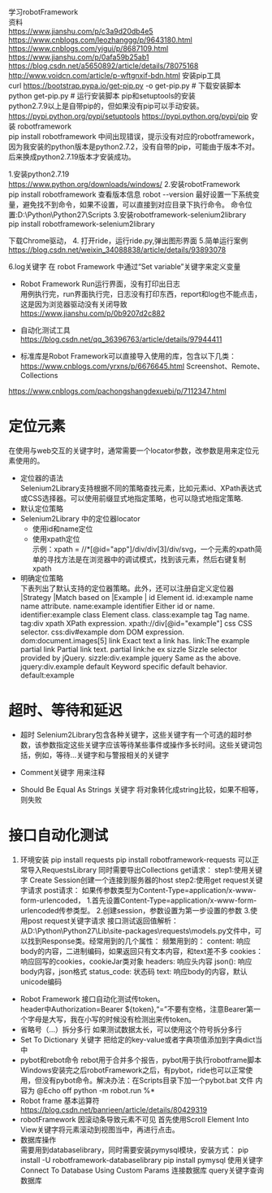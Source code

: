 学习robotFramework  
资料  
https://www.jianshu.com/p/c3a9d20db4e5
https://www.cnblogs.com/leozhanggg/p/9643180.html
https://www.cnblogs.com/yigui/p/8687109.html
https://www.jianshu.com/p/0afa59b25ab1
https://blog.csdn.net/a5650892/article/details/78075168
http://www.voidcn.com/article/p-wftgnxif-bdn.html
安装pip工具  
curl https://bootstrap.pypa.io/get-pip.py -o get-pip.py   # 下载安装脚本
python get-pip.py    # 运行安装脚本
pip和setuptools的安装  
python2.7.9以上是自带pip的，但如果没有pip可以手动安装。  
https://pypi.python.org/pypi/setuptools 
https://pypi.python.org/pypi/pip
安装 robotframework  
pip install robotframework
中间出现错误，提示没有对应的robotframework，因为我安装的python版本是python2.7.2，没有自带的pip，可能由于版本不对。后来换成python2.7.19版本才安装成功。

1.安装python2.7.19  
https://www.python.org/downloads/windows/
2.安装robotFramework  
pip install robotframework
查看版本信息 robot --version
最好设置一下系统变量，避免找不到命令，如果不设置，可以直接到对应目录下执行命令。
命令位置:D:\Python\Python27\Scripts
3.安装robotframework-selenium2library  
pip install  robotframework-selenium2library

下载Chrome驱动，
4. 打开ride，运行ride.py,弹出图形界面
5.简单运行案例  
https://blog.csdn.net/weixin_34088838/article/details/93893078

6.log关键字 在 robot Framework 中通过“Set variable”关键字来定义变量

+ Robot Framework Run运行界面，没有打印出日志  
用例执行完，run界面执行完，日志没有打印东西，report和log也不能点击，这是因为浏览器驱动没有关闭导致
https://www.jianshu.com/p/0b9207d2c882

+ 自动化测试工具  
https://blog.csdn.net/qq_36396763/article/details/97944411

+ 标准库是Robot Framework可以直接导入使用的库，包含以下几类：  
https://www.cnblogs.com/yrxns/p/6676645.html
Screenshot、Remote、Collections

https://www.cnblogs.com/pachongshangdexuebi/p/7112347.html
# 定位元素  
在使用与web交互的关键字时，通常需要一个locator参数，改参数是用来定位元素使用的。
+ 定位器的语法  
Selenium2Library支持根据不同的策略查找元素，比如元素id、XPath表达式或CSS选择器。可以使用前缀显式地指定策略，也可以隐式地指定策略.  
+ 默认定位策略
+ Selenium2Library 中的定位器locator
	+ 使用id和name定位  
	+ 使用xpath定位  
	示例：xpath = //*[@id="app"]/div/div[3]/div/svg，一个元素的xpath简单的寻找方法是在浏览器中的调试模式，找到该元素，然后右键复制xpath
+ 明确定位策略  
下表列出了默认支持的定位器策略。此外，还可以注册自定义定位器
|Strategy	|Match based on	|Example |
id	Element id.	id:example
name	name attribute.	name:example
identifier	Either id or name.	identifier:example
class	Element class.	class:example
tag	Tag name.	tag:div
xpath	XPath expression.	xpath://div[@id="example"]
css	CSS selector.	css:div#example
dom	DOM expression.	dom:document.images[5]
link	Exact text a link has.	link:The example
partial link	Partial link text.	partial link:he ex
sizzle	Sizzle selector provided by jQuery.	sizzle:div.example
jquery	Same as the above.	jquery:div.example
default	Keyword specific default behavior.	default:example	

# 超时、等待和延迟
+ 超时 
Selenium2Library包含各种关键字，这些关键字有一个可选的超时参数，该参数指定这些关键字应该等待某些事件或操作多长时间。这些关键词包括，例如，等待…关键字和与警报相关的关键字

+ Comment关键字
用来注释
+ Should Be Equal As Strings 关键字
 将对象转化成string比较，如果不相等，则失败
#  接口自动化测试  
1. 环境安装
pip install requests
pip install robotframework-requests	 可以正常导入RequestsLibrary
同时需要导出Collections
get请求：
step1:使用关键字 Create Session创建一个连接到服务器的host
step2:使用get request关键字请求
post请求：
如果传参数类型为Content-Type=application/x-www-form-urlencoded，
1.首先设置Content-Type=application/x-www-form-urlencoded传参类型。
2.创建session，参数设置为第一步设置的参数
3.使用post request关键字请求
接口测试返回值解析：  
从D:\Python\Python27\Lib\site-packages\requests\models.py文件中，可以找到Response类。经常用到的几个属性：
频繁用到的：
content: 响应body的内容，二进制编码，如果返回只有文本内容，和text差不多
cookies：响应回写的cookies，cookieJar类对象
headers: 响应头内容
json(): 响应body内容，json格式
status_code: 状态码
text: 响应body的内容，默认unicode编码

+ Robot Framework 接口自动化测试传token。  
header中Authorization=Bearer ${token},“=”不要有空格，注意Bearer第一个字母是大写，我在小写的时候没有检测出来传token。
+ 省略号（...）拆分多行
如果测试数据太长，可以使用这个符号拆分多行
+ Set To Dictionary 关键字
把给定的key-value或者字典项值添加到字典dict当中
+ pybot和rebot命令
rebot用于合并多个报告，pybot用于执行robotframe脚本
Windows安装完之后robotFramework之后，有pybot，ride也可以正常使用，但没有pybot命令。解决办法：在Scripts目录下加一个pybot.bat 文件 内容为
@Echo off
python -m robot.run %*
+ Robot frame 基本运算符
https://blog.csdn.net/banrieen/article/details/80429319
+ robotFramework 因滚动条导致元素不可见
首先使用Scroll Element Into View关键字将元素滚动到视图当中，再进行点击。
+ 数据库操作  
需要用到databaselibrary，同时需要安装pymysql模块，安装方式：
 pip install -U robotframework-databaselibrary
 pip install pymysql
 使用关键字 Connect To Database Using Custom Params 连接数据库
 query关键字查询数据库